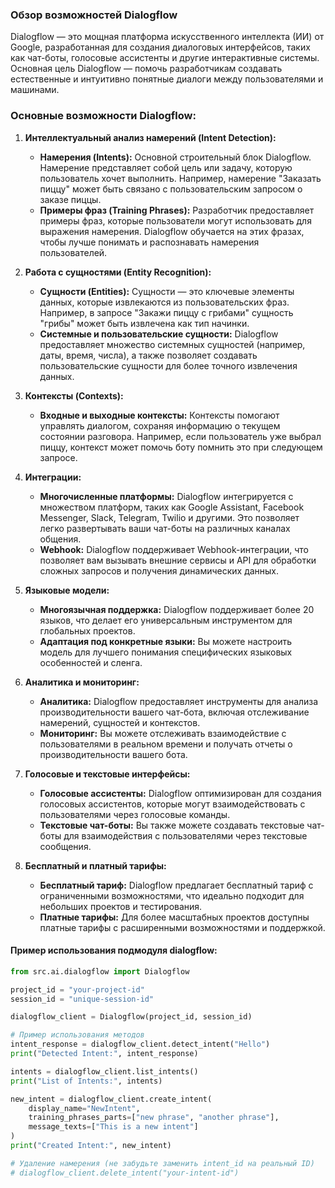 ### Обзор возможностей Dialogflow

Dialogflow — это мощная платформа искусственного интеллекта (ИИ) от Google, разработанная для создания диалоговых интерфейсов, таких как чат-боты, голосовые ассистенты и другие интерактивные системы. Основная цель Dialogflow — помочь разработчикам создавать естественные и интуитивно понятные диалоги между пользователями и машинами.

### Основные возможности Dialogflow:

1.  **Интеллектуальный анализ намерений (Intent Detection):**

    *   **Намерения (Intents):** Основной строительный блок Dialogflow. Намерение представляет собой цель или задачу, которую пользователь хочет выполнить. Например, намерение "Заказать пиццу" может быть связано с пользовательским запросом о заказе пиццы.
    *   **Примеры фраз (Training Phrases):** Разработчик предоставляет примеры фраз, которые пользователи могут использовать для выражения намерения. Dialogflow обучается на этих фразах, чтобы лучше понимать и распознавать намерения пользователей.

2.  **Работа с сущностями (Entity Recognition):**

    *   **Сущности (Entities):** Сущности — это ключевые элементы данных, которые извлекаются из пользовательских фраз. Например, в запросе "Закажи пиццу с грибами" сущность "грибы" может быть извлечена как тип начинки.
    *   **Системные и пользовательские сущности:** Dialogflow предоставляет множество системных сущностей (например, даты, время, числа), а также позволяет создавать пользовательские сущности для более точного извлечения данных.

3.  **Контексты (Contexts):**

    *   **Входные и выходные контексты:** Контексты помогают управлять диалогом, сохраняя информацию о текущем состоянии разговора. Например, если пользователь уже выбрал пиццу, контекст может помочь боту помнить это при следующем запросе.

4.  **Интеграции:**

    *   **Многочисленные платформы:** Dialogflow интегрируется с множеством платформ, таких как Google Assistant, Facebook Messenger, Slack, Telegram, Twilio и другими. Это позволяет легко развертывать ваши чат-боты на различных каналах общения.
    *   **Webhook:** Dialogflow поддерживает Webhook-интеграции, что позволяет вам вызывать внешние сервисы и API для обработки сложных запросов и получения динамических данных.

5.  **Языковые модели:**

    *   **Многоязычная поддержка:** Dialogflow поддерживает более 20 языков, что делает его универсальным инструментом для глобальных проектов.
    *   **Адаптация под конкретные языки:** Вы можете настроить модель для лучшего понимания специфических языковых особенностей и сленга.

6.  **Аналитика и мониторинг:**

    *   **Аналитика:** Dialogflow предоставляет инструменты для анализа производительности вашего чат-бота, включая отслеживание намерений, сущностей и контекстов.
    *   **Мониторинг:** Вы можете отслеживать взаимодействие с пользователями в реальном времени и получать отчеты о производительности вашего бота.

7.  **Голосовые и текстовые интерфейсы:**

    *   **Голосовые ассистенты:** Dialogflow оптимизирован для создания голосовых ассистентов, которые могут взаимодействовать с пользователями через голосовые команды.
    *   **Текстовые чат-боты:** Вы также можете создавать текстовые чат-боты для взаимодействия с пользователями через текстовые сообщения.

8.  **Бесплатный и платный тарифы:**

    *   **Бесплатный тариф:** Dialogflow предлагает бесплатный тариф с ограниченными возможностями, что идеально подходит для небольших проектов и тестирования.
    *   **Платные тарифы:** Для более масштабных проектов доступны платные тарифы с расширенными возможностями и поддержкой.

#### Пример использования подмодуля **dialogflow**:

```python
from src.ai.dialogflow import Dialogflow

project_id = "your-project-id"
session_id = "unique-session-id"

dialogflow_client = Dialogflow(project_id, session_id)

# Пример использования методов
intent_response = dialogflow_client.detect_intent("Hello")
print("Detected Intent:", intent_response)

intents = dialogflow_client.list_intents()
print("List of Intents:", intents)

new_intent = dialogflow_client.create_intent(
    display_name="NewIntent",
    training_phrases_parts=["new phrase", "another phrase"],
    message_texts=["This is a new intent"]
)
print("Created Intent:", new_intent)

# Удаление намерения (не забудьте заменить intent_id на реальный ID)
# dialogflow_client.delete_intent("your-intent-id")